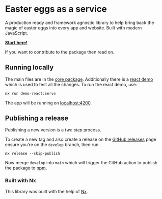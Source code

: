 # Easter eggs as a service

A production ready and framework agnostic library to help bring back the magic of easter eggs into every app and website. Built with modern JavaScript.

**[Start here!](./packages/core/README.md)**

If you want to contribute to the package then read on.

## Running locally

The main files are in the [core package](./packages/core/src/). Additionally there is a [react demo](./apps/demo-react/src/) which is used to test all the changes. To run the react demo, use:

```sh
nx run demo-react:serve
```

The app will be running on [localhost:4200](http://localhost:4200).

## Publishing a release

Publishing a new version is a _two step_ process.

To create a new tag and also create a release on the [GitHub releases](https://github.com/kyco/eeaas/releases) page ensure you're on the `develop` branch, then run:

```
nx release --skip-publish
```

Now merge `develop` into `main` which will trigger the GitHub action to publish the package to [npm](https://www.npmjs.com/package/@eeaas/core).

### Built with Nx

This library was built with the help of [Nx](https://nx.dev).
